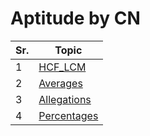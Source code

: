 # Aptitude by CN

| Sr. | Topic                             |
| --- | --------------------------------- |
| 1   | [HCF_LCM](./2_HCF_LCM.md)         |
| 2   | [Averages](./3_Averages.md)       |
| 3   | [Allegations](./4_Allegations.md) |
| 4   | [Percentages](./5_Percentages.md) |
